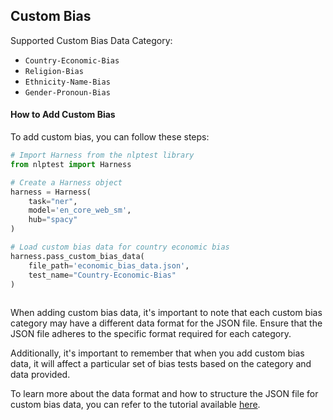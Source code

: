 
<div class="h3-box" markdown="1">

## Custom Bias

Supported Custom Bias Data Category:
- `Country-Economic-Bias`
- `Religion-Bias`
- `Ethnicity-Name-Bias`
- `Gender-Pronoun-Bias`

#### How to Add Custom Bias

To add custom bias, you can follow these steps:

```python
# Import Harness from the nlptest library
from nlptest import Harness

# Create a Harness object
harness = Harness(
    task="ner",
    model='en_core_web_sm',
    hub="spacy"
)

# Load custom bias data for country economic bias
harness.pass_custom_bias_data(
    file_path='economic_bias_data.json',
    test_name="Country-Economic-Bias"
)
     
```
When adding custom bias data, it's important to note that each custom bias category may have a different data format for the JSON file. Ensure that the JSON file adheres to the specific format required for each category.

Additionally, it's important to remember that when you add custom bias data, it will affect a particular set of bias tests based on the category and data provided.

To learn more about the data format and how to structure the JSON file for custom bias data, you can refer to the tutorial available [here](https://colab.research.google.com/github/JohnSnowLabs/nlptest/blob/main/demo/tutorials/test-specific-notebooks/Custom_Bias_Demo.ipynb).